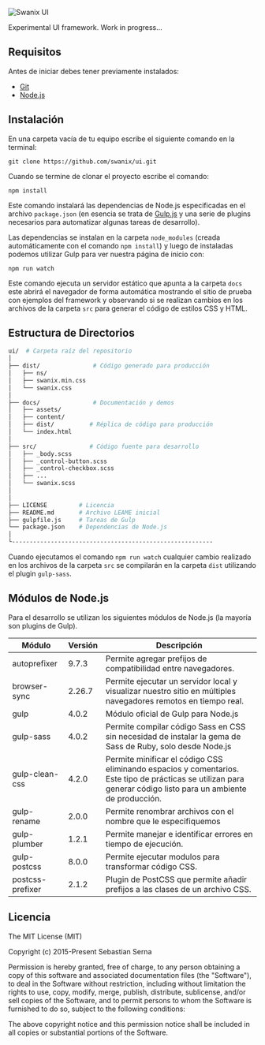 ![Swanix UI](https://swanix.org/assets/images/apple-touch-icon.png "Swanix - User Interface")

Experimental UI framework. Work in progress...

## Requisitos

Antes de iniciar debes tener previamente instalados:

- [Git](https://git-scm.com/)
- [Node.js](https://nodejs.org/)

## Instalación

En una carpeta vacía de tu equipo escribe el siguiente comando en la terminal:

```
git clone https://github.com/swanix/ui.git
```

Cuando se termine de clonar el proyecto escribe el comando:

```
npm install
```
Este comando instalará las dependencias de Node.js especificadas en el archivo `package.json` (en esencia se trata de [Gulp.js](http://gulpjs.com/) y una serie de plugins necesarios para automatizar algunas tareas de desarrollo).

Las dependencias se instalan en la carpeta `node_modules` (creada automáticamente con el comando `npm install`) y luego de instaladas podemos utilizar Gulp para ver nuestra página de inicio con:

```
npm run watch
```
Este comando ejecuta un servidor estático que apunta a la carpeta `docs` este abrirá el navegador de forma automática mostrando el sitio de prueba con ejemplos del framework y observando si se realizan cambios en los archivos de la carpeta `src` para generar el código de estilos CSS y HTML.

## Estructura de Directorios

```sh
ui/  # Carpeta raíz del repositorio
│
├── dist/               # Código generado para producción         
│   ├── ns/  
│   ├── swanix.min.css    
│   └── swanix.css
│
├── docs/               # Documentación y demos     
│   ├── assets/
│   ├── content/
│   ├── dist/          # Réplica de código para producción
│   └── index.html
│       
├── src/               # Código fuente para desarrollo      
│   ├── _body.scss 
│   ├── _control-button.scss   
│   ├── _control-checkbox.scss  
│   ├── ... 
│   └── swanix.scss
│ 
│       
├── LICENSE         # Licencia
├── README.md       # Archivo LEAME inicial
├── gulpfile.js     # Tareas de Gulp
└── package.json    # Dependencias de Node.js
│
└---------------------------------------------------------
```

Cuando ejecutamos el comando `npm run watch` cualquier cambio realizado en los archivos de la carpeta `src` se compilarán en la carpeta `dist` utilizando el plugin `gulp-sass`.


## Módulos de Node.js

Para el desarrollo se utilizan los siguientes módulos de Node.js (la mayoría son plugins de Gulp).

|Módulo|Versión|Descripción|
|--- |--- |--- |
|autoprefixer|9.7.3|Permite agregar prefijos de compatibilidad entre navegadores.|
|browser-sync|2.26.7|Permite ejecutar un servidor local y visualizar nuestro sitio en múltiples navegadores remotos en tiempo real.|
|gulp|4.0.2|Módulo oficial de Gulp para Node.js|
|gulp-sass|4.0.2|Permite compilar código Sass en CSS sin necesidad de instalar la gema de Sass de Ruby, solo desde Node.js|
|gulp-clean-css|4.2.0|Permite minificar el código CSS eliminando espacios y comentarios. Este tipo de prácticas se utilizan para generar código listo para un ambiente de producción.|
|gulp-rename|2.0.0|Permite renombrar archivos con el nombre que le especifiquemos|
|gulp-plumber|1.2.1|Permite manejar e identificar errores en tiempo de ejecución.|
|gulp-postcss|8.0.0|Permite ejecutar modulos para transformar código CSS.|
|postcss-prefixer|2.1.2| Plugin de PostCSS que permite añadir prefijos a las clases de un archivo CSS.|

## Licencia

The MIT License (MIT)

Copyright (c) 2015-Present Sebastian Serna

Permission is hereby granted, free of charge, to any person obtaining a copy
of this software and associated documentation files (the "Software"), to deal
in the Software without restriction, including without limitation the rights
to use, copy, modify, merge, publish, distribute, sublicense, and/or sell
copies of the Software, and to permit persons to whom the Software is
furnished to do so, subject to the following conditions:

The above copyright notice and this permission notice shall be included in all
copies or substantial portions of the Software.